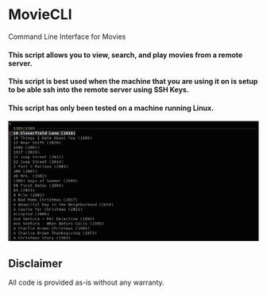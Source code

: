 # MovieCLI
Command Line Interface for Movies

#### This script allows you to view, search, and play movies from a remote server.

#### This script is best used when the machine that you are using it on is setup to be able ssh into the remote server using SSH Keys.

#### This script has only been tested on a machine running Linux.

<img src="https://raw.githubusercontent.com/jeremehancock/moviecli/main/moviecli.png" />

## Disclaimer

All code is provided as-is without any warranty.
